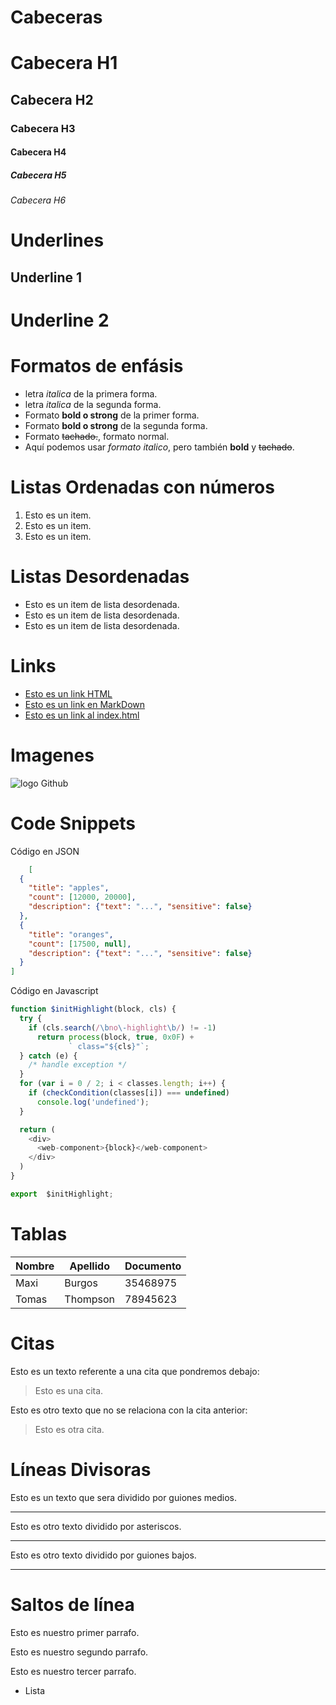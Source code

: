 # Cabeceras

# Cabecera H1
## Cabecera H2
### Cabecera H3
#### Cabecera H4
##### Cabecera H5
###### Cabecera H6

# Underlines
Underline 1
------------

Underline 2
============

# Formatos de enfásis
- letra *italica* de la primera forma.
- letra _italica_ de la segunda forma.
- Formato **bold o strong** de la primer forma.
- Formato __bold o strong__ de la segunda forma.
- Formato ~~tachado.~~, formato normal.
- Aquí podemos usar *formato italico*, pero también **bold** y ~~tachado~~.

# Listas Ordenadas con números
1. Esto es un item.
2. Esto es un item.
3. Esto es un item.

# Listas Desordenadas
- Esto es un item de lista desordenada.
- Esto es un item de lista desordenada.
- Esto es un item de lista desordenada.

# Links
- <a href="http://www.google.com">Esto es un link HTML</a>
- [Esto es un link en MarkDown](http://www.google.com)
- [Esto es un link al index.html](./public/index.html)

# Imagenes
![logo Github](https://icons-for-free.com/iconfiles/png/512/github+hub+icon+icon-1320194641335079152.png)

# Code Snippets
Código en JSON
```JSON
    [
  {
    "title": "apples",
    "count": [12000, 20000],
    "description": {"text": "...", "sensitive": false}
  },
  {
    "title": "oranges",
    "count": [17500, null],
    "description": {"text": "...", "sensitive": false}
  }
]
```
Código en Javascript
``` Javascript
function $initHighlight(block, cls) {
  try {
    if (cls.search(/\bno\-highlight\b/) != -1)
      return process(block, true, 0x0F) +
             ` class="${cls}"`;
  } catch (e) {
    /* handle exception */
  }
  for (var i = 0 / 2; i < classes.length; i++) {
    if (checkCondition(classes[i]) === undefined)
      console.log('undefined');
  }

  return (
    <div>
      <web-component>{block}</web-component>
    </div>
  )
}

export  $initHighlight;

```

# Tablas
| Nombre | Apellido | Documento |
|--------|----------|-----------|
| Maxi | Burgos | 35468975
| Tomas | Thompson | 78945623

# Citas
Esto es un texto referente a una cita que pondremos debajo:
> Esto es una cita.

Esto es otro texto que no se relaciona con la cita anterior:
> Esto es otra cita.

# Líneas Divisoras
Esto es un texto que sera dividido por guiones medios.

---

Esto es otro texto dividido por asteriscos.

***

Esto es otro texto dividido por guiones bajos.

___

# Saltos de línea
Esto es nuestro primer parrafo.

Esto es nuestro segundo parrafo.

Esto es nuestro tercer parrafo.
- Lista 


